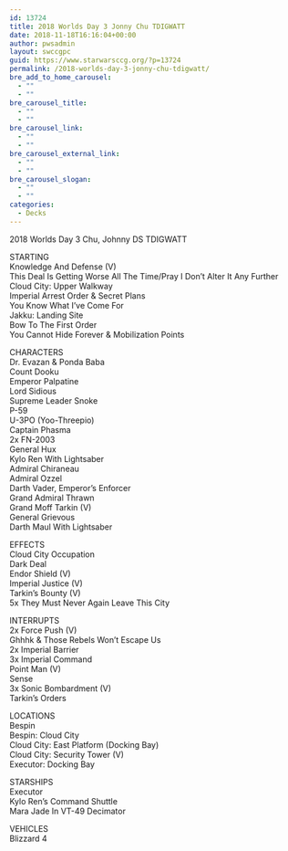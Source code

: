 ```yaml
---
id: 13724
title: 2018 Worlds Day 3 Jonny Chu TDIGWATT
date: 2018-11-18T16:16:04+00:00
author: pwsadmin
layout: swccgpc
guid: https://www.starwarsccg.org/?p=13724
permalink: /2018-worlds-day-3-jonny-chu-tdigwatt/
bre_add_to_home_carousel:
  - ""
  - ""
bre_carousel_title:
  - ""
  - ""
bre_carousel_link:
  - ""
  - ""
bre_carousel_external_link:
  - ""
  - ""
bre_carousel_slogan:
  - ""
  - ""
categories:
  - Decks
---
```

2018 Worlds Day 3 Chu, Johnny DS TDIGWATT

STARTING  
Knowledge And Defense (V)  
This Deal Is Getting Worse All The Time/Pray I Don’t Alter It Any Further  
Cloud City: Upper Walkway  
Imperial Arrest Order & Secret Plans  
You Know What I&#8217;ve Come For  
Jakku: Landing Site  
Bow To The First Order  
You Cannot Hide Forever & Mobilization Points

CHARACTERS  
Dr. Evazan & Ponda Baba  
Count Dooku  
Emperor Palpatine  
Lord Sidious  
Supreme Leader Snoke  
P-59  
U-3PO (Yoo-Threepio)  
Captain Phasma  
2x FN-2003  
General Hux  
Kylo Ren With Lightsaber  
Admiral Chiraneau  
Admiral Ozzel  
Darth Vader, Emperor&#8217;s Enforcer  
Grand Admiral Thrawn  
Grand Moff Tarkin (V)  
General Grievous  
Darth Maul With Lightsaber

EFFECTS  
Cloud City Occupation  
Dark Deal  
Endor Shield (V)  
Imperial Justice (V)  
Tarkin&#8217;s Bounty (V)  
5x They Must Never Again Leave This City

INTERRUPTS  
2x Force Push (V)  
Ghhhk & Those Rebels Won&#8217;t Escape Us  
2x Imperial Barrier  
3x Imperial Command  
Point Man (V)  
Sense  
3x Sonic Bombardment (V)  
Tarkin&#8217;s Orders

LOCATIONS  
Bespin  
Bespin: Cloud City  
Cloud City: East Platform (Docking Bay)  
Cloud City: Security Tower (V)  
Executor: Docking Bay

STARSHIPS  
Executor  
Kylo Ren&#8217;s Command Shuttle  
Mara Jade In VT-49 Decimator

VEHICLES  
Blizzard 4